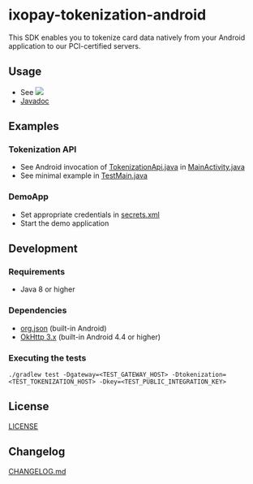 # ixopay-tokenization-android

This SDK enables you to tokenize card data natively from your Android application to our PCI-certified servers.

## Usage

- See [![](https://jitpack.io/v/ixopay/ixopay-tokenization-android.svg)](https://jitpack.io/#ixopay/ixopay-tokenization-android)
- [Javadoc](https://javadoc.jitpack.io/com/ixopay/ixopay-tokenization-android/latest/javadoc/index.html)


## Examples

### Tokenization API
- See Android invocation of [TokenizationApi.java](ixopay-tokenization-api/src/main/java/com/ixopay/api/tokenization/TokenizationApi.java) in [MainActivity.java](ixopay-tokenization-demoapp/src/main/java/com/ixopay/tokenizationdemo/MainActivity.java)
- See minimal example in [TestMain.java](ixopay-tokenization-api/src/test/java/com/ixopay/api/tokenization/TestMain.java)


### DemoApp
- Set appropriate credentials in [secrets.xml](ixopay-tokenization-demoapp/src/main/res/values/secrets.xml)
- Start the demo application

## Development

### Requirements
- Java 8 or higher

### Dependencies
- [org.json](https://github.com/stleary/JSON-java) (built-in Android)
- [OkHttp 3.x](http://square.github.io/okhttp/) (built-in Android 4.4 or higher)

### Executing the tests
```
./gradlew test -Dgateway=<TEST_GATEWAY_HOST> -Dtokenization=<TEST_TOKENIZATION_HOST> -Dkey=<TEST_PUBLIC_INTEGRATION_KEY>
```

## License

[LICENSE](LICENSE)

## Changelog

[CHANGELOG.md](CHANGELOG.md)
